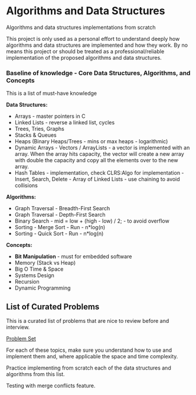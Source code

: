 # Algorithms and Data Structures

Algorithms and data structures implementations from scratch

This project is only used as a personal effort to understand deeply how algorithms
and data structures are implemented and how they work. By no means this project or
should be treated as a professional/reliable implementation of the proposed algorithms
and data structures.

### Baseline of knowledge - Core Data Structures, Algorithms, and Concepts

This is a list of must-have knowledge 

**Data Structures:**

- Arrays - master pointers in C
- Linked Lists - reverse a linked list, cycles
- Trees, Tries, Graphs
- Stacks & Queues
- Heaps (Binary Heaps/Trees - mins or max heaps - logarithmic)
- Dynamic Arrays - Vectors / ArrayLists - a vector is implemented with an array. When the array hits capacity, the vector
  will create a new array with double the capacity and copy all the elements over to the new array.
- Hash Tables - implementation, check CLRS:Algo for implementation - Insert, Search, Delete - Array of Linked Lists - use chaining to avoid collisions

**Algorithms:**

- Graph Traversal - Breadth-First Search
- Graph Traversal - Depth-First Search
- Binary Search - mid = low + (high - low) / 2; - to avoid overflow
- Sorting - Merge Sort - Run - n*log(n)
- Sorting - Quick Sort - Run - n*log(n)

**Concepts:**

- **Bit Manipulation** - must for embedded software
- Memory (Stack vs Heap)
- Big O Time & Space
- Systems Design
- Recursion
- Dynamic Programming

## List of Curated Problems

This is a curated list of problems that are nice to review before and interview.

[Problem Set](./problems.md)

For each of these topics, make sure you understand how to use and implement them and, where applicable
the space and time complexity.

Practice implementing from scratch each of the data structures and algorithms from this list.

Testing with merge conflicts feature.
